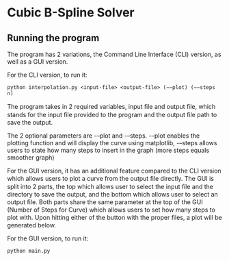 # Cubic B-Spline Solver

## Running the program
The program has 2 variations, the Command Line Interface (CLI) version, as well as a GUI version. 

For the CLI version, to run it: 
```
python interpolation.py <input-file> <output-file> (−−plot) (−−steps n) 
```

The program takes in 2 required variables, input ﬁle and output ﬁle, which stands for the input ﬁle provided to the program and the output ﬁle path to save the output. 

The 2 optional parameters are -–plot and -–steps. -–plot enables the plotting function and will display the curve using matplotlib, -–steps allows users to state how many steps to insert in the graph (more steps equals smoother graph) 

For the GUI version, it has an additional feature compared to the CLI version which allows users to plot a curve from the output ﬁle directly. The GUI is split into 2 parts, the top which allows user to select the input ﬁle and the directory to save the output, and the bottom which allows user to select an output ﬁle. Both parts share the same parameter at the top of the GUI (Number of Steps for Curve) which allows users to set how many steps to plot with. Upon hitting either of the button with the proper ﬁles, a plot will be generated below.

For the GUI version, to run it:
```
python main.py
```
